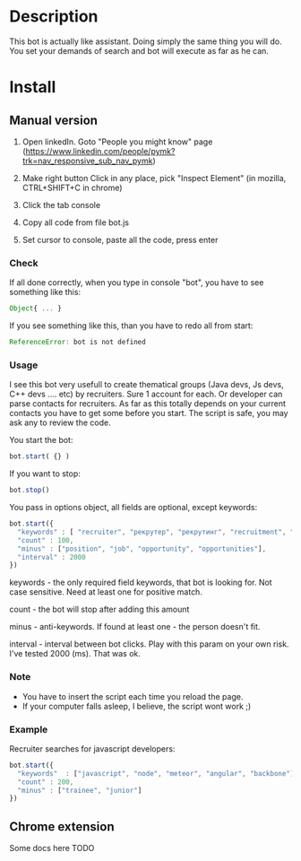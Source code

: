 # Description
This bot is actually like assistant.
Doing simply the same thing you will do.
You set your demands of search and bot will execute as far as he can.

# Install
## Manual version
1. Open linkedIn. Goto "People you might know" page (https://www.linkedin.com/people/pymk?trk=nav_responsive_sub_nav_pymk)

2. Make right button Click in any place, pick "Inspect Element" (in mozilla, CTRL+SHIFT+C in chrome)

3. Click the tab console

4. Copy all code from file bot.js

5. Set cursor to console, paste all the code, press enter


### Check
If all done correctly, when you type in console "bot", you have to see something like this:
``` javascript
Object{ ... }
```


If you see something like this, than you have to redo all from start:
``` javascript
ReferenceError: bot is not defined
```

### Usage
I see this bot very usefull to create thematical groups (Java devs, Js devs, C++ devs .... etc) by recruiters. Sure 1 account for each.
Or developer can parse contacts for recruiters. As far as this totally depends on your current  contacts you have to get some before you start.
The script is safe, you may ask any to review the code.

You start the bot:
``` javascript
bot.start( {} )
```

If you want to stop:
``` javascript
bot.stop()
```

You pass in options object, all fields are optional, except keywords:
``` javascript
bot.start({
  "keywords" : [ "recruiter", "рекрутер", "рекрутинг", "recruitment", "looking for", "searching for" ],
  "count" : 100,
  "minus" : ["position", "job", "opportunity", "opportunities"],
  "interval" : 2000
})
```

keywords - the only required field keywords, that bot is looking for. Not case sensitive. Need at least one for positive match.

count - the bot will stop after adding this amount

minus - anti-keywords. If found at least one - the person doesn't fit.

interval - interval between bot clicks. Play with this param on your own risk. I've tested 2000 (ms). That was ok.

### Note
- You have to insert the script each time you reload the page.
- If your computer falls asleep, I believe, the script wont work ;)

### Example
Recruiter searches for javascript developers:
``` javascript
bot.start({
  "keywords"  : ["javascript", "node", "meteor", "angular", "backbone"],
  "count" : 200,
  "minus" : ["trainee", "junior"]
})
```

## Chrome extension
Some docs here TODO
